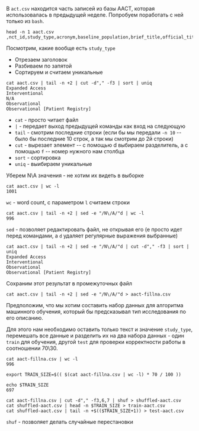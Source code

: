 В `act.csv` находится часть записей из базы AACT, которая использовалась в предыдущей неделе. Попробуем поработать с ней только из `bash`.

```console
head -n 1 aact.csv
,nct_id,study_type,acronym,baseline_population,brief_title,official_title,overall_status
```

Посмотрим, какие вообще есть `study_type`

- Отрезаем заголовок
- Разбиваем по запятой
- Сортируем и считаем уникальные

```console
cat aact.csv | tail -n +2 | cut -d"," -f3 | sort | uniq
Expanded Access
Interventional
N/A
Observational
Observational [Patient Registry]
```

- `cat` - просто читает файл
- `|` - передает выход предыдущей команды как вход на следующую
- `tail` - смотрим последние строки (если бы мы передали `-n 10` -- было бы последние 10 строк, а так мы смотрим до 2й строки)
- `cut` - вырезает элемент -- с помощью d выбираем разделитель, а с помощью `f` -- номер нужного нам столбца
- `sort` - сортировка
- `uniq` - выибираем уникальные

Уберем N\A значения - не хотим их видеть в выборке

```console
cat aact.csv | wc -l
1001
```
`wc` - word count, с параметром `l` считаем строки

```console
cat aact.csv | tail -n +2 | sed -e "/N\/A/"d | wc -l
996
```
`sed` - позволяет редактировать файл, не открывая его (e просто идет перед командами, а `d` удаляет регулярные выражения выбранные)

```console
cat aact.csv | tail -n +2 | sed -e "/N\/A/"d | cut -d"," -f3 | sort | uniq
Expanded Access
Interventional
Observational
Observational [Patient Registry]
```
Сохраним этот результат в промежуточных файл

```console
cat aact.csv | tail -n +2 | sed -e "/N\/A/"d > aact-fillna.csv
```

Предположим, что мы хотим составить набор данных для алгоритма машинного обучения, который бы предсказывал тип исследования по его описанию.

Для этого нам необходимо оставить только текст и значение `study_type`, перемешать все данные и разделить их на два набора данных - один `train` для обучения, другой `test` для проверки корректности работы в соотношении 70\30.

```console
cat aact-fillna.csv | wc -l
996
```

```console
export TRAIN_SIZE=$(( $(cat aact-fillna.csv | wc -l) * 70 / 100 ))
```
```console
echo $TRAIN_SIZE
697
```

```szh
cat aact-fillna.csv | cut -d"," -f3,6,7 | shuf > shuffled-aact.csv
cat shuffled-aact.csv | head -n $TRAIN_SIZE > train-aact.csv
cat shuffled-aact.csv | tail -n +$(($TRAIN_SIZE+1)) > test-aact.csv
```

`shuf` - позволяет делать случайные перестановки




